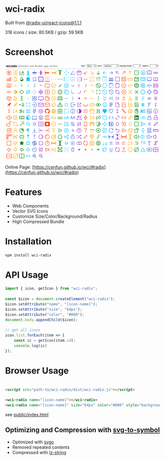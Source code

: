 # wci-radix
Built from [@radix-ui/react-icons@1.1.1](https://github.com/radix-ui/icons)  

318 icons / size: 80.5KB / gzip: 59.5KB  



# Screenshot
![screenshot](public/screenshot.png)

Online Page: [https://cenfun.github.io/wci/#radix](https://cenfun.github.io/wci/#radix)

# Features
* Web Components
* Vector SVG Icons 
* Customize Size/Color/Background/Radius
* High Compressed Bundle
# Installation
```sh
npm install wci-radix
```
# API Usage
```js
import { icon, getIcon } from "wci-radix";

const $icon = document.createElement("wci-radix");
$icon.setAttribute("name", "[icon-name]");
$icon.setAttribute("size", "64px");
$icon.setAttribute("color", "#000");
document.body.appendChild($icon);

// get all icons
icon.list.forEach(item => {
    const ic = getIcon(item.id);
    console.log(ic)
});
```
# Browser Usage
```html

<script src="path-to/wci-radix/dist/wci-radix.js"></script>

<wci-radix name="[icon-name]"></wci-radix>
<wci-radix name="[icon-name]" size="64px" color="#000" style="background:#f5f5f5;"></wci-radix>
```
see [public/index.html](public/index.html)

## Optimizing and Compression with [svg-to-symbol](https://github.com/cenfun/svg-to-symbol)
* Optimized with [svgo](https://github.com/svg/svgo)
* Removed repeated contents
* Compressed with [lz-string](https://github.com/pieroxy/lz-string)